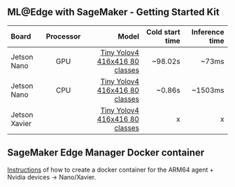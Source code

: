 ## ML@Edge with SageMaker - Getting Started Kit

| Board       |Processor| Model     | Cold start time     | Inference time |
| :------------- |:----------:| ----------: | -----------: |-----------: |
|  Jetson Nano |GPU| [Tiny Yolov4 416x416 80 classes](models/02_YoloV4/01_Pytorch) | ~98.02s    | ~73ms |
|  Jetson Nano |CPU| [Tiny Yolov4 416x416 80 classes](models/02_YoloV4/01_Pytorch) | ~0.86s    | ~1503ms |
| Jetson Xavier   || [Tiny Yolov4 416x416 80 classes](models/02_YoloV4/01_Pytorch) | x | x |

## SageMaker Edge Manager Docker container
[Instructions](sagemaker_edge_manager_agent_docker/README.me) of how to create a docker container for the ARM64 agent + Nvidia devices -> Nano/Xavier.
